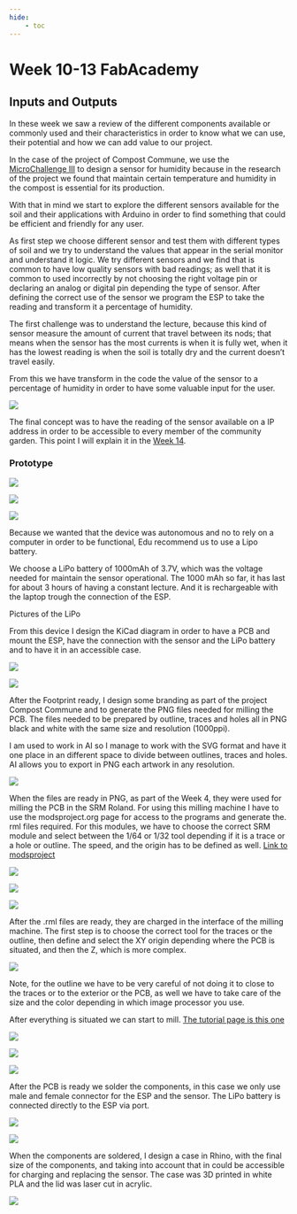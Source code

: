```yaml
---
hide:
    - toc
---
```


# Week 10-13 FabAcademy

##  Inputs and Outputs

In these week we saw a review of the different components available or commonly used and their characteristics in order to know what we can use, their potential and how we can add value to our project.

In the case of the project of Compost Commune, we use the [MicroChallenge III](https://emiliosmith.github.io/mdef_emilio2/FabAcademy/Micro%20Challenge%20III/) to design a sensor for humidity because in the research of the project we found that maintain certain temperature and humidity in the compost is essential for its production.

With that in mind we start to explore the different sensors available for the soil and their applications with Arduino in order to find something that could be efficient and friendly for any user.

As first step we choose different sensor and test them with different types of soil and we try to understand the values that appear in the serial monitor and understand it logic. We try different sensors and we find that is common to have low quality sensors with bad readings; as well that it is common to used incorrectly by not choosing the right voltage pin or declaring an analog or digital pin depending the type of sensor.
After defining the correct use of the sensor we program the ESP to take the reading and transform it a percentage of humidity.

The first challenge was to understand the lecture, because this kind of sensor measure the amount of current that travel between its nods; that means when the sensor has the most currents is when it is fully wet, when it has the lowest reading is when the soil is totally dry and the current doesn’t travel easily.  


From this we have transform in the code the value of the sensor to a percentage of humidity in order to have some valuable input for the user.

![](../images/W10_1.JPG)

The final concept was to have the reading of the sensor available on a IP address in order to be accessible to every member of the community garden. This point I will explain it in the [Week 14](https://emiliosmith.github.io/mdef_emilio2/FabAcademy/14%20week%2014%20FabAcademy/).


### Prototype

![](../images/W10_2.JPG)

![](../images/W10_3.JPG)

![](../images/W10_4.JPG)

Because we wanted that the device was autonomous and no to rely on a computer in order to be functional, Edu recommend us to use a Lipo battery.

We choose a LiPo battery of 1000mAh of 3.7V, which was the voltage needed for maintain the sensor operational. The 1000 mAh so far, it has last for about 3 hours of having a constant lecture. And it is rechargeable with the laptop trough the connection of the ESP.

Pictures of the LiPo

From this device I design the KiCad diagram in order to have a PCB and mount the ESP, have the connection with the sensor and the LiPo battery and to have it in an accessible case.

![](../images/W10_6.jpg)

![](../images/W10_7.jpg)

After the Footprint ready, I design some branding as part of the project Compost Commune and to generate the PNG files needed for milling the PCB. The files needed to be prepared by outline, traces and holes all in PNG black and white with the same size and resolution (1000ppi).

I am used to work in AI so I manage to work with the SVG format and have it one place in an different space to divide between outlines, traces and holes. AI allows you to export in PNG each artwork in any resolution.


![](../images/W10_5.jpg)

When the files are ready in PNG, as part of the Week 4, they were used for milling the PCB in the SRM Roland. For using this milling machine I have to use the modsproject.org page for access to the programs and generate the. rml files required.
For this modules, we have to choose the correct SRM module and select between the 1/64 or 1/32 tool depending if it is a trace or a hole or outline. The speed, and the origin has to be defined as well. [Link to modsproject](http://modsproject.org/)

![](../images/W10_8.jpg)

![](../images/W10_9.jpg)

![](../images/W10_10.jpg)



After the .rml files are ready, they are charged in the interface of the milling machine. The first step is to choose the correct tool for the traces or the outline, then define and select the XY origin depending where the PCB is situated, and then the Z, which is more complex.

![](../images/W10_11.jpg)


Note, for the outline we have to be very careful of not doing it to close to the traces or to the exterior or the PCB, as well we have to take care of the size and the color depending in which image processor you use.

After everything is situated we can start to mill.
[The tutorial page is this one](https://fabacademy.org/2019/docs/FabAcademy-Tutorials/week04_electronic_production/srm20_windows.html)

![](../images/W10_12.jpg)

![](../images/W10_13.jpg)

![](../images/W10_14.gif)

After the PCB is ready we solder the components, in this case we only use male and female connector for the ESP and the sensor. The LiPo battery is connected directly to the ESP via port.

![](../images/W10_16.jpg)

![](../images/W10_15.jpg)



When the components are soldered, I design a case in Rhino, with the final size of the components, and taking into account that in could be accessible for charging and replacing the sensor. The case was 3D printed in white PLA and the lid was laser cut in acrylic.

![](../images/W10_17.jpg)

